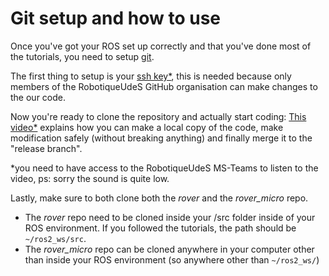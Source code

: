 # Git setup and how to use

Once you've got your ROS set up correctly and that you've done most of the tutorials, you need to setup [git](https://git-scm.com/).

The first thing to setup is your [ssh key\*](https://usherbrooke.sharepoint.com/:v:/r/sites/Robotique-UdeS/Documents%20partages/Rover%20-%20G%C3%A9n%C3%A9ral/Tutoriel%20nouveaux/Setup%20ssh%20key.mkv?csf=1&web=1&e=Nlbyax), this is needed because only members of the RobotiqueUdeS GitHub organisation can make changes to the our code.

Now you're ready to clone the repository and actually start coding: [This video\*](https://usherbrooke.sharepoint.com/:v:/r/sites/Robotique-UdeS/Documents%20partages/Rover%20-%20G%C3%A9n%C3%A9ral/Tutoriel%20nouveaux/Comment%20utiliser%20git%20ish.mkv?csf=1&web=1&e=d0ssRe) explains how you can make a local copy of the code, make modification safely (without breaking anything) and finally merge it to the "release branch".

\*you need to have access to the RobotiqueUdeS MS-Teams to listen to the video, ps: sorry the sound is quite low.

Lastly, make sure to both clone both the _rover_ and the _rover_micro_ repo.

- The _rover_ repo need to be cloned inside your /src folder inside of your ROS environment. If you followed the tutorials, the path should be `~/ros2_ws/src`.
- The _rover_micro_ repo can be cloned anywhere in your computer other than inside your ROS environment (so anywhere other than `~/ros2_ws/`)